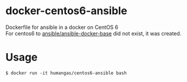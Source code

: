 # docker-centos6-ansible
Dockerfile for ansible in a docker on CentOS 6  
For centos6 to [ansible/ansible-docker-base](https://github.com/ansible/ansible-docker-base) did not exist, it was created.

# Usage
```
$ docker run -it humangas/centos6-ansible bash
```


